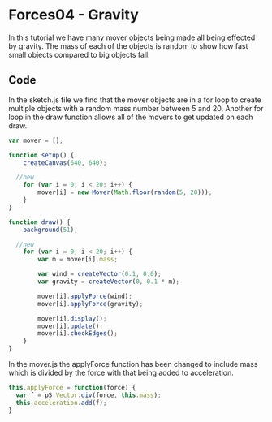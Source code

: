 # Forces04 - Gravity
In this tutorial we have many mover objects being made all being effected by gravity. The mass of each of the objects is random to show how fast small objects compared to big objects fall.

## Code
In the sketch.js file we find that the mover objects are in a for loop to create multiple objects with a random mass number between 5 and 20. Another for loop in the draw function allows all of the movers to get updated on each draw.
```js
var mover = [];

function setup() {
	createCanvas(640, 640);

  //new
	for (var i = 0; i < 20; i++) {
		mover[i] = new Mover(Math.floor(random(5, 20)));
	}
}

function draw() {
	background(51);

  //new
	for (var i = 0; i < 20; i++) {
		var m = mover[i].mass;

		var wind = createVector(0.1, 0.0);
		var gravity = createVector(0, 0.1 * m);

		mover[i].applyForce(wind);
		mover[i].applyForce(gravity);

		mover[i].display();
		mover[i].update();
		mover[i].checkEdges();
	}
}
```
In the mover.js the applyForce function has been changed to include mass which  is divided by the force with that being added to acceleration.
```js
this.applyForce = function(force) {
  var f = p5.Vector.div(force, this.mass);
  this.acceleration.add(f);
}
```
